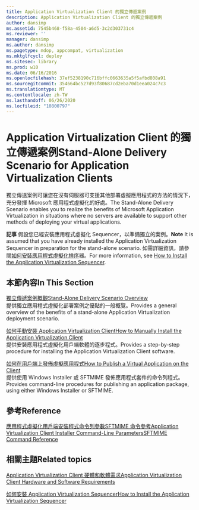 ```yaml
---
title: Application Virtualization Client 的獨立傳遞案例
description: Application Virtualization Client 的獨立傳遞案例
author: dansimp
ms.assetid: 7545b468-f58a-4504-a6d5-3c2d303731c4
ms.reviewer: ''
manager: dansimp
ms.author: dansimp
ms.pagetype: mdop, appcompat, virtualization
ms.mktglfcycl: deploy
ms.sitesec: library
ms.prod: w10
ms.date: 06/16/2016
ms.openlocfilehash: 37ef5238190c716bffc0663635a5f5afbd808a91
ms.sourcegitcommit: 354664bc527d93f80687cd2eba70d1eea024c7c3
ms.translationtype: MT
ms.contentlocale: zh-TW
ms.lasthandoff: 06/26/2020
ms.locfileid: "10800797"
---
```

# <span data-ttu-id="4a3d8-103">Application Virtualization Client 的獨立傳遞案例</span><span class="sxs-lookup"><span data-stu-id="4a3d8-103">Stand-Alone Delivery Scenario for Application Virtualization Clients</span></span>


<span data-ttu-id="4a3d8-104">獨立傳送案例可讓您在沒有伺服器可支援其他部署虛擬應用程式的方法的情況下，充分發揮 Microsoft 應用程式虛擬化的好處。</span><span class="sxs-lookup"><span data-stu-id="4a3d8-104">The Stand-Alone Delivery Scenario enables you to realize the benefits of Microsoft Application Virtualization in situations where no servers are available to support other methods of deploying your virtual applications.</span></span>

<span data-ttu-id="4a3d8-105">**記事** 假設您已經安裝應用程式虛擬化 Sequencer，以準備獨立的案例。</span><span class="sxs-lookup"><span data-stu-id="4a3d8-105">**Note** It is assumed that you have already installed the Application Virtualization Sequencer in preparation for the stand-alone scenario.</span></span> <span data-ttu-id="4a3d8-106">如需詳細資訊，請參閱[如何安裝應用程式虛擬化排序](how-to-install-the-application-virtualization-sequencer.md)器。</span><span class="sxs-lookup"><span data-stu-id="4a3d8-106">For more information, see [How to Install the Application Virtualization Sequencer](how-to-install-the-application-virtualization-sequencer.md).</span></span>

 

## <span data-ttu-id="4a3d8-107">本節內容</span><span class="sxs-lookup"><span data-stu-id="4a3d8-107">In This Section</span></span>


<a href="" id="stand-alone-delivery-scenario-overview"></a>[<span data-ttu-id="4a3d8-108">獨立傳遞案例概觀</span><span class="sxs-lookup"><span data-stu-id="4a3d8-108">Stand-Alone Delivery Scenario Overview</span></span>](stand-alone-delivery-scenario-overview.md)  
<span data-ttu-id="4a3d8-109">提供獨立應用程式虛擬化部署案例之優點的一般概覽。</span><span class="sxs-lookup"><span data-stu-id="4a3d8-109">Provides a general overview of the benefits of a stand-alone Application Virtualization deployment scenario.</span></span>

<a href="" id="how-to-manually-install-the-application-virtualization-client"></a>[<span data-ttu-id="4a3d8-110">如何手動安裝 Application Virtualization Client</span><span class="sxs-lookup"><span data-stu-id="4a3d8-110">How to Manually Install the Application Virtualization Client</span></span>](how-to-manually-install-the-application-virtualization-client.md)  
<span data-ttu-id="4a3d8-111">提供安裝應用程式虛擬化用戶端軟體的逐步程式。</span><span class="sxs-lookup"><span data-stu-id="4a3d8-111">Provides a step-by-step procedure for installing the Application Virtualization Client software.</span></span>

<a href="" id="how-to-publish-a-virtual-application-on-the-client"></a>[<span data-ttu-id="4a3d8-112">如何在用戶端上發佈虛擬應用程式</span><span class="sxs-lookup"><span data-stu-id="4a3d8-112">How to Publish a Virtual Application on the Client</span></span>](how-to-publish-a-virtual-application-on-the-client.md)  
<span data-ttu-id="4a3d8-113">提供使用 Windows Installer 或 SFTMIME 發佈應用程式套件的命令列程式。</span><span class="sxs-lookup"><span data-stu-id="4a3d8-113">Provides command-line procedures for publishing an application package, using either Windows Installer or SFTMIME.</span></span>

## <span data-ttu-id="4a3d8-114">參考</span><span class="sxs-lookup"><span data-stu-id="4a3d8-114">Reference</span></span>


<span data-ttu-id="4a3d8-115">[應用程式虛擬化用戶端安裝程式命令列參數](application-virtualization-client-installer-command-line-parameters.md)[SFTMIME 命令參考](sftmime--command-reference.md)</span><span class="sxs-lookup"><span data-stu-id="4a3d8-115">[Application Virtualization Client Installer Command-Line Parameters](application-virtualization-client-installer-command-line-parameters.md)[SFTMIME Command Reference](sftmime--command-reference.md)</span></span>

## <span data-ttu-id="4a3d8-116">相關主題</span><span class="sxs-lookup"><span data-stu-id="4a3d8-116">Related topics</span></span>


[<span data-ttu-id="4a3d8-117">Application Virtualization Client 硬體和軟體需求</span><span class="sxs-lookup"><span data-stu-id="4a3d8-117">Application Virtualization Client Hardware and Software Requirements</span></span>](application-virtualization-client-hardware-and-software-requirements.md)

[<span data-ttu-id="4a3d8-118">如何安裝 Application Virtualization Sequencer</span><span class="sxs-lookup"><span data-stu-id="4a3d8-118">How to Install the Application Virtualization Sequencer</span></span>](how-to-install-the-application-virtualization-sequencer.md)

 

 





